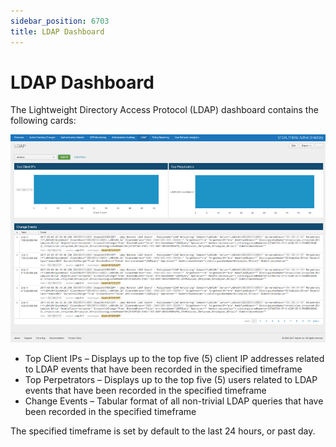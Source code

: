 ```yaml
---
sidebar_position: 6703
title: LDAP Dashboard
---
```


# LDAP Dashboard

The Lightweight Directory Access Protocol (LDAP) dashboard contains the following cards:

![LDAP Dashboard](../../../../../../../../static/images/ThreatPrevention_7.5/Content/Resources/Images/ThreatPrevention/SIEM/Splunk/LDAP.png "LDAP Dashboard")

* Top Client IPs – Displays up to the top five (5) client IP addresses related to LDAP events that have been recorded in the specified timeframe
* Top Perpetrators – Displays up to the top five (5) users related to LDAP events that have been recorded in the specified timeframe
* Change Events – Tabular format of all non-trivial LDAP queries that have been recorded in the specified timeframe

The specified timeframe is set by default to the last 24 hours, or past day.